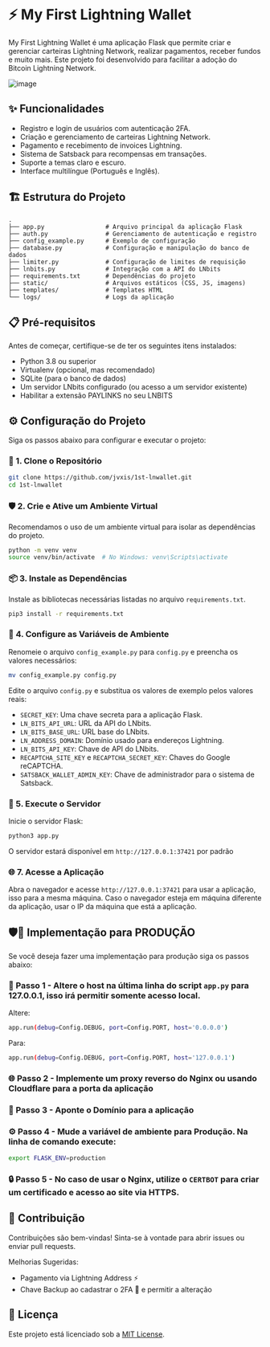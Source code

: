# ⚡ My First Lightning Wallet

My First Lightning Wallet é uma aplicação Flask que permite criar e gerenciar carteiras Lightning Network, realizar pagamentos, receber fundos e muito mais. Este projeto foi desenvolvido para facilitar a adoção do Bitcoin Lightning Network.

![image](https://github.com/user-attachments/assets/dc6c05eb-8cf1-4875-bbb8-9cbaf1108472)

## ✨ Funcionalidades

- Registro e login de usuários com autenticação 2FA.
- Criação e gerenciamento de carteiras Lightning Network.
- Pagamento e recebimento de invoices Lightning.
- Sistema de Satsback para recompensas em transações.
- Suporte a temas claro e escuro.
- Interface multilíngue (Português e Inglês).

## 🏗️ Estrutura do Projeto

```plaintext
.
├── app.py                 # Arquivo principal da aplicação Flask
├── auth.py                # Gerenciamento de autenticação e registro
├── config_example.py      # Exemplo de configuração
├── database.py            # Configuração e manipulação do banco de dados
├── limiter.py             # Configuração de limites de requisição
├── lnbits.py              # Integração com a API do LNbits
├── requirements.txt       # Dependências do projeto
├── static/                # Arquivos estáticos (CSS, JS, imagens)
├── templates/             # Templates HTML
└── logs/                  # Logs da aplicação
```

## 📋 Pré-requisitos

Antes de começar, certifique-se de ter os seguintes itens instalados:

- Python 3.8 ou superior
- Virtualenv (opcional, mas recomendado)
- SQLite (para o banco de dados)
- Um servidor LNbits configurado (ou acesso a um servidor existente)
- Habilitar a extensão PAYLINKS no seu LNBITS

## ⚙️ Configuração do Projeto

Siga os passos abaixo para configurar e executar o projeto:

### 🔄 1. Clone o Repositório

```bash
git clone https://github.com/jvxis/1st-lnwallet.git
cd 1st-lnwallet
```

### 🛡️ 2. Crie e Ative um Ambiente Virtual

Recomendamos o uso de um ambiente virtual para isolar as dependências do projeto.

```bash
python -m venv venv
source venv/bin/activate  # No Windows: venv\Scripts\activate
```

### 📦 3. Instale as Dependências

Instale as bibliotecas necessárias listadas no arquivo `requirements.txt`.

```bash
pip3 install -r requirements.txt
```

### 🔧 4. Configure as Variáveis de Ambiente

Renomeie o arquivo `config_example.py` para `config.py` e preencha os valores necessários:

```bash
mv config_example.py config.py
```

Edite o arquivo `config.py` e substitua os valores de exemplo pelos valores reais:

- `SECRET_KEY`: Uma chave secreta para a aplicação Flask.
- `LN_BITS_API_URL`: URL da API do LNbits.
- `LN_BITS_BASE_URL`: URL base do LNbits.
- `LN_ADDRESS_DOMAIN`: Domínio usado para endereços Lightning.
- `LN_BITS_API_KEY`: Chave de API do LNbits.
- `RECAPTCHA_SITE_KEY` e `RECAPTCHA_SECRET_KEY`: Chaves do Google reCAPTCHA.
- `SATSBACK_WALLET_ADMIN_KEY`: Chave de administrador para o sistema de Satsback.

### 🚀 5. Execute o Servidor

Inicie o servidor Flask:

```bash
python3 app.py
```

O servidor estará disponível em `http://127.0.0.1:37421` por padrão

### 🌐 7. Acesse a Aplicação

Abra o navegador e acesse `http://127.0.0.1:37421` para usar a aplicação, isso para a mesma máquina. Caso o navegador esteja em máquina diferente da aplicação, usar o IP da máquina que está a aplicação.

## 🛡️🚀 Implementação para PRODUÇÃO

Se você deseja fazer uma implementação para produção siga os passos abaixo:

### 📝 Passo 1 - Altere o host na última linha do script `app.py` para 127.0.0.1, isso irá permitir somente acesso local.

Altere:

```bash
app.run(debug=Config.DEBUG, port=Config.PORT, host='0.0.0.0')
```

Para:
```bash
app.run(debug=Config.DEBUG, port=Config.PORT, host='127.0.0.1')
```

### 🌐 Passo 2 - Implemente um proxy reverso do Nginx ou usando Cloudflare para a porta da aplicação

### 🧭 Passo 3 - Aponte o Domínio para a aplicação

### ⚙️ Passo 4 - Mude a variável de ambiente para Produção. Na linha de comando execute:
```bash
export FLASK_ENV=production
```

### 🔒 Passo 5 - No caso de usar o Nginx, utilize o `CERTBOT` para criar um certificado e acesso ao site via HTTPS.

## 🤝 Contribuição

Contribuições são bem-vindas! Sinta-se à vontade para abrir issues ou enviar pull requests.

Melhorias Sugeridas:
- Pagamento via Lightning Address ⚡
- Chave Backup ao cadastrar o 2FA 🔑 e permitir a alteração

## 📜 Licença

Este projeto está licenciado sob a [MIT License](LICENSE).


